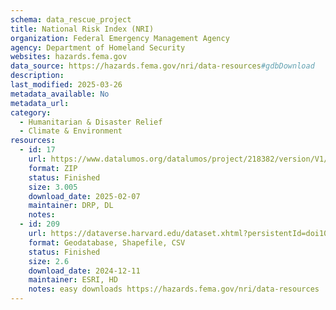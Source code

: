 ```yaml
---
schema: data_rescue_project 
title: National Risk Index (NRI)
organization: Federal Emergency Management Agency
agency: Department of Homeland Security
websites: hazards.fema.gov
data_source: https://hazards.fema.gov/nri/data-resources#gdbDownload
description: 
last_modified: 2025-03-26
metadata_available: No
metadata_url: 
category:
  - Humanitarian & Disaster Relief 
  - Climate & Environment 
resources:
  - id: 17
    url: https://www.datalumos.org/datalumos/project/218382/version/V1/view
    format: ZIP
    status: Finished
    size: 3.005
    download_date: 2025-02-07
    maintainer: DRP, DL
    notes: 
  - id: 209
    url: https://dataverse.harvard.edu/dataset.xhtml?persistentId=doi10.7910/DVN/JSQ8KZ
    format: Geodatabase, Shapefile, CSV
    status: Finished
    size: 2.6
    download_date: 2024-12-11
    maintainer: ESRI, HD
    notes: easy downloads https://hazards.fema.gov/nri/data-resources
---
```

